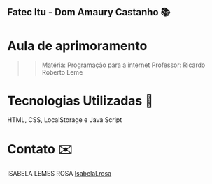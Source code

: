 ## Fatec Itu - Dom Amaury Castanho 📚

# Aula de aprimoramento 
>> Matéria: Programação para a internet 
>> Professor: Ricardo Roberto Leme 

# Tecnologias Utilizadas 🤖
HTML, CSS, LocalStorage e Java Script

# Contato ✉️
ISABELA LEMES ROSA [IsabelaLrosa](isabelalrosa@outlook.com)
